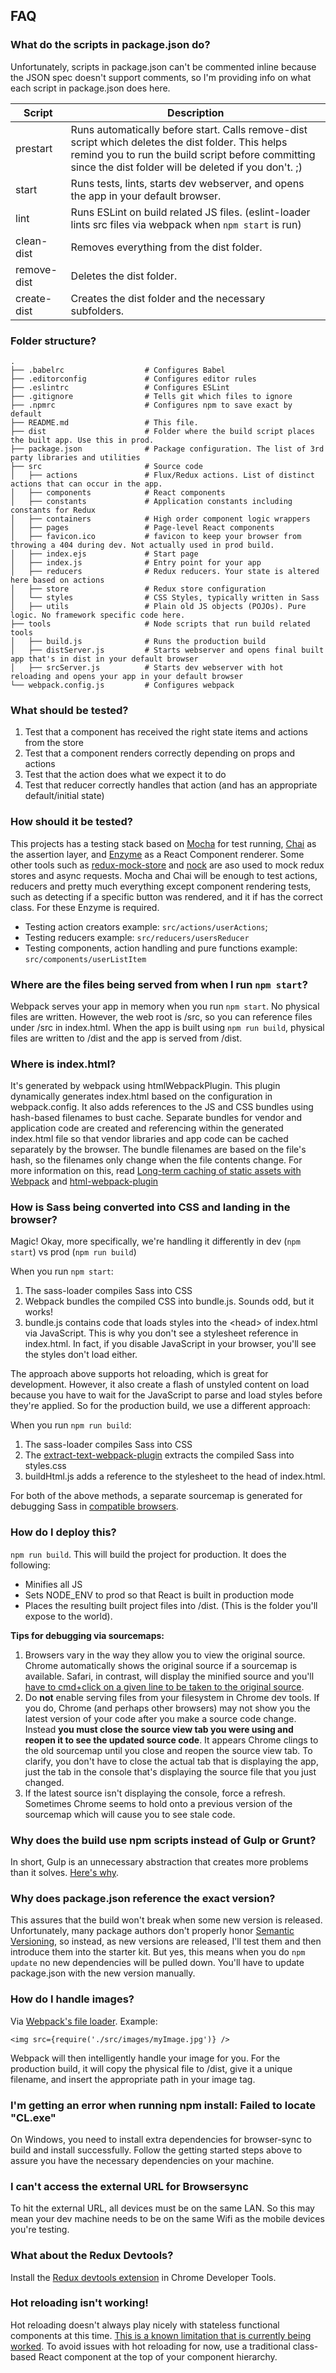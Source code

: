## FAQ

### What do the scripts in package.json do?
Unfortunately, scripts in package.json can't be commented inline because the JSON spec doesn't support comments, so I'm providing info on what each script in package.json does here.  

| **Script** | **Description** |
|----------|-------|
| prestart | Runs automatically before start. Calls remove-dist script which deletes the dist folder. This helps remind you to run the build script before committing since the dist folder will be deleted if you don't. ;) |
| start | Runs tests, lints, starts dev webserver, and opens the app in your default browser. |
| lint | Runs ESLint on build related JS files. (eslint-loader lints src files via webpack when `npm start` is run) |
| clean-dist | Removes everything from the dist folder. |
| remove-dist | Deletes the dist folder. |
| create-dist | Creates the dist folder and the necessary subfolders. |

### Folder structure?
```
.
├── .babelrc                  # Configures Babel
├── .editorconfig             # Configures editor rules
├── .eslintrc                 # Configures ESLint
├── .gitignore                # Tells git which files to ignore
├── .npmrc                    # Configures npm to save exact by default
├── README.md                 # This file.
├── dist                      # Folder where the build script places the built app. Use this in prod.
├── package.json              # Package configuration. The list of 3rd party libraries and utilities
├── src                       # Source code
│   ├── actions               # Flux/Redux actions. List of distinct actions that can occur in the app.  
│   ├── components            # React components
│   ├── constants             # Application constants including constants for Redux
│   ├── containers            # High order component logic wrappers 
│   ├── pages                 # Page-level React components
│   ├── favicon.ico           # favicon to keep your browser from throwing a 404 during dev. Not actually used in prod build.
│   ├── index.ejs             # Start page
│   ├── index.js              # Entry point for your app
│   ├── reducers              # Redux reducers. Your state is altered here based on actions
│   ├── store                 # Redux store configuration
│   └── styles                # CSS Styles, typically written in Sass
│   ├── utils                 # Plain old JS objects (POJOs). Pure logic. No framework specific code here.
├── tools                     # Node scripts that run build related tools
│   ├── build.js              # Runs the production build
│   ├── distServer.js         # Starts webserver and opens final built app that's in dist in your default browser
│   ├── srcServer.js          # Starts dev webserver with hot reloading and opens your app in your default browser
└── webpack.config.js         # Configures webpack
```

### What should be tested?
 1. Test that a component has received the right state items and actions from the store
 2. Test that a component renders correctly depending on props and actions
 3. Test that the action does what we expect it to do
 4. Test that reducer correctly handles that action (and has an appropriate default/initial state)

### How should it be tested?
This projects has a testing stack based on [Mocha](https://mochajs.org/) for test running, [Chai](http://chaijs.com/) as the assertion layer, and [Enzyme](http://airbnb.io/enzyme/) as a React Component renderer. Some other tools such as [redux-mock-store](https://github.com/arnaudbenard/redux-mock-store) and [nock](https://github.com/node-nock/nock) are aso used to mock redux stores and async requests.
Mocha and Chai will be enough to test actions, reducers and pretty much everything except component rendering tests, such as detecting if a specific button was rendered, and it if has the correct class. For these Enzyme is required.

- Testing action creators example: `src/actions/userActions`;
- Testing reducers example: `src/reducers/usersReducer`
- Testing components, action handling and pure functions example: `src/components/userListItem`

### Where are the files being served from when I run `npm start`?
Webpack serves your app in memory when you run `npm start`. No physical files are written. However, the web root is /src, so you can reference files under /src in index.html. When the app is built using `npm run build`, physical files are written to /dist and the app is served from /dist.

### Where is index.html?
It's generated by webpack using htmlWebpackPlugin. This plugin dynamically generates index.html based on the configuration in webpack.config. It also adds references to the JS and CSS bundles using hash-based filenames to bust cache. Separate bundles for vendor and application code are created and referencing within the generated index.html file so that vendor libraries and app code can be cached separately by the browser. The bundle filenames are based on the file's hash, so the filenames only change when the file contents change. For more information on this, read [Long-term caching of static assets with Webpack](https://medium.com/@okonetchnikov/long-term-caching-of-static-assets-with-webpack-1ecb139adb95#.4aeatmtfz) and [html-webpack-plugin](https://github.com/ampedandwired/html-webpack-plugin)

### How is Sass being converted into CSS and landing in the browser?
Magic! Okay, more specifically, we're handling it differently in dev (`npm start`) vs prod (`npm run build`)

When you run `npm start`:

 1. The sass-loader compiles Sass into CSS
 2. Webpack bundles the compiled CSS into bundle.js. Sounds odd, but it works!
 3. bundle.js contains code that loads styles into the &lt;head&gt; of index.html via JavaScript. This is why you don't see a stylesheet reference in index.html. In fact, if you disable JavaScript in your browser, you'll see the styles don't load either.

The approach above supports hot reloading, which is great for development. However, it also create a flash of unstyled content on load because you have to wait for the JavaScript to parse and load styles before they're applied. So for the production build, we use a different approach:

When you run `npm run build`:

 1. The sass-loader compiles Sass into CSS
 2. The [extract-text-webpack-plugin](https://github.com/webpack/extract-text-webpack-plugin) extracts the compiled Sass into styles.css
 3. buildHtml.js adds a reference to the stylesheet to the head of index.html.

For both of the above methods, a separate sourcemap is generated for debugging Sass in [compatible browsers](http://thesassway.com/intermediate/using-source-maps-with-sass).

### How do I deploy this?
`npm run build`. This will build the project for production. It does the following:
* Minifies all JS
* Sets NODE_ENV to prod so that React is built in production mode
* Places the resulting built project files into /dist. (This is the folder you'll expose to the world).

**Tips for debugging via sourcemaps:**

 1. Browsers vary in the way they allow you to view the original source. Chrome automatically shows the original source if a sourcemap is available. Safari, in contrast, will display the minified source and you'll [have to cmd+click on a given line to be taken to the original source](http://stackoverflow.com/questions/19550060/how-do-i-toggle-source-mapping-in-safari-7).  
 2. Do **not** enable serving files from your filesystem in Chrome dev tools. If you do, Chrome (and perhaps other browsers) may not show you the latest version of your code after you make a source code change. Instead **you must close the source view tab you were using and reopen it to see the updated source code**. It appears Chrome clings to the old sourcemap until you close and reopen the source view tab. To clarify, you don't have to close the actual tab that is displaying the app, just the tab in the console that's displaying the source file that you just changed.  
 3. If the latest source isn't displaying the console, force a refresh. Sometimes Chrome seems to hold onto a previous version of the sourcemap which will cause you to see stale code.

### Why does the build use npm scripts instead of Gulp or Grunt?
In short, Gulp is an unnecessary abstraction that creates more problems than it solves. [Here's why](https://medium.com/@housecor/why-i-left-gulp-and-grunt-for-npm-scripts-3d6853dd22b8#.vtaziro8n).

### Why does package.json reference the exact version?
This assures that the build won't break when some new version is released. Unfortunately, many package authors don't properly honor [Semantic Versioning](http://semver.org), so instead, as new versions are released, I'll test them and then introduce them into the starter kit. But yes, this means when you do `npm update` no new dependencies will be pulled down. You'll have to update package.json with the new version manually.

### How do I handle images?
Via <a href="https://github.com/webpack/file-loader">Webpack's file loader</a>. Example: 

```
<img src={require('./src/images/myImage.jpg')} />

```

Webpack will then intelligently handle your image for you. For the production build, it will copy the physical file to /dist, give it a unique filename, and insert the appropriate path in your image tag.

### I'm getting an error when running npm install: Failed to locate "CL.exe"
On Windows, you need to install extra dependencies for browser-sync to build and install successfully. Follow the getting started steps above to assure you have the necessary dependencies on your machine.

### I can't access the external URL for Browsersync
To hit the external URL, all devices must be on the same LAN. So this may mean your dev machine needs to be on the same Wifi as the mobile devices you're testing.

### What about the Redux Devtools?
Install the [Redux devtools extension](https://chrome.google.com/webstore/detail/redux-devtools/lmhkpmbekcpmknklioeibfkpmmfibljd?hl=en) in Chrome Developer Tools.

### Hot reloading isn't working!
Hot reloading doesn't always play nicely with stateless functional components at this time. [This is a known limitation that is currently being worked](https://github.com/gaearon/babel-plugin-react-transform/issues/57). To avoid issues with hot reloading for now, use a traditional class-based React component at the top of your component hierarchy.

